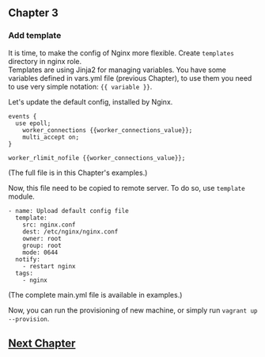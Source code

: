 ## Chapter 3
### Add template

It is time, to make the config of Nginx more flexible. Create `templates`
directory in nginx role.  
Templates are using Jinja2 for managing variables. You have some variables
defined in vars.yml file (previous Chapter), to use them you need to use very
simple notation: `{{ variable }}`.

Let's update the default config, installed by Nginx.

```
events {
  use epoll;
	worker_connections {{worker_connections_value}};
	multi_accept on;
}

worker_rlimit_nofile {{worker_connections_value}};
```

(The full file is in this Chapter's examples.)

Now, this file need to be copied to remote server. To do so, use `template` module.

```
- name: Upload default config file
  template:
    src: nginx.conf
    dest: /etc/nginx/nginx.conf
    owner: root
    group: root
    mode: 0644
  notify:
    - restart nginx
  tags:
    - nginx
```

(The complete main.yml file is available in examples.)


Now, you can run the provisioning of new machine, or simply run
`vagrant up --provision`.

## [Next Chapter](../Chapter-03/README.md)
